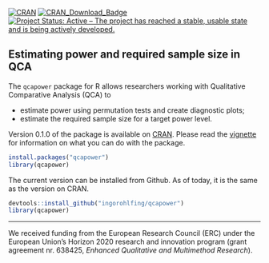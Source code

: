 [![CRAN](http://www.r-pkg.org/badges/version/qcapower)](https://cran.r-project.org/package=qcapower)
[![CRAN\_Download\_Badge](http://cranlogs.r-pkg.org/badges/grand-total/qcapower)](https://CRAN.R-project.org/package=qcapower)
[![Project Status: Active – The project has reached a stable, usable state and is being actively developed.](https://www.repostatus.org/badges/latest/active.svg)](https://www.repostatus.org/#active)

## Estimating power and required sample size in QCA
The `qcapower` package for R allows researchers working with Qualitative Comparative Analysis (QCA) to 

* estimate power using permutation tests and create diagnostic plots;
* estimate the required sample size for a target power level.

Version 0.1.0 of the package is available on [CRAN](https://cran.r-project.org/package=qcapower). Please read the [vignette](https://cran.r-project.org/web/packages/qcapower/vignettes/Introduction.html) for information on what you can do with the package.

```r
install.packages("qcapower")
library(qcapower)
```

The current version can be installed from Github. As of today, it is the same as the version on CRAN.

```r
devtools::install_github("ingorohlfing/qcapower")
library(qcapower)
```
***

We received funding from the European Research Council (ERC) under the European Union’s Horizon 2020 research and innovation program (grant agreement nr. 638425, *Enhanced Qualitative and Multimethod Research*).
